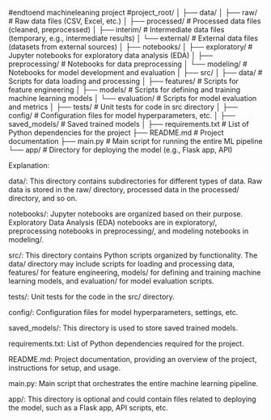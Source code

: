 #endtoend machineleaning project 
#project_root/
│
├── data/
│   ├── raw/            # Raw data files (CSV, Excel, etc.)
│   ├── processed/      # Processed data files (cleaned, preprocessed)
│   ├── interim/        # Intermediate data files (temporary, e.g., intermediate results)
│   └── external/       # External data files (datasets from external sources)
│
├── notebooks/
│   ├── exploratory/    # Jupyter notebooks for exploratory data analysis (EDA)
│   ├── preprocessing/  # Notebooks for data preprocessing
│   └── modeling/       # Notebooks for model development and evaluation
│
├── src/
│   ├── data/           # Scripts for data loading and processing
│   ├── features/       # Scripts for feature engineering
│   ├── models/         # Scripts for defining and training machine learning models
│   └── evaluation/     # Scripts for model evaluation and metrics
│
├── tests/              # Unit tests for code in src directory
│
├── config/             # Configuration files for model hyperparameters, etc.
│
├── saved_models/       # Saved trained models
│
├── requirements.txt    # List of Python dependencies for the project
├── README.md           # Project documentation
├── main.py             # Main script for running the entire ML pipeline
└── app/                # Directory for deploying the model (e.g., Flask app, API)

Explanation:

data/: This directory contains subdirectories for different types of data. Raw data is stored in the raw/ directory, processed data in the processed/ directory, and so on.

notebooks/: Jupyter notebooks are organized based on their purpose. Exploratory Data Analysis (EDA) notebooks are in exploratory/, preprocessing notebooks in preprocessing/, and modeling notebooks in modeling/.

src/: This directory contains Python scripts organized by functionality. The data/ directory may include scripts for loading and processing data, features/ for feature engineering, models/ for defining and training machine learning models, and evaluation/ for model evaluation scripts.

tests/: Unit tests for the code in the src/ directory.

config/: Configuration files for model hyperparameters, settings, etc.

saved_models/: This directory is used to store saved trained models.

requirements.txt: List of Python dependencies required for the project.

README.md: Project documentation, providing an overview of the project, instructions for setup, and usage.

main.py: Main script that orchestrates the entire machine learning pipeline.

app/: This directory is optional and could contain files related to deploying the model, such as a Flask app, API scripts, etc.